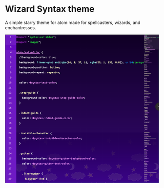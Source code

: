 # Wizard Syntax theme

A simple starry theme for atom made for spellcasters, wizards, and enchantresses.

![Screenshot_Of_Wizard_Syntax](https://raw.githubusercontent.com/candy5hark/wizard-syntax/master/screenshot.png)
